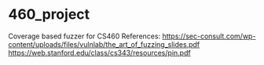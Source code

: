 # 460_project
Coverage based fuzzer for CS460
References:
https://sec-consult.com/wp-content/uploads/files/vulnlab/the_art_of_fuzzing_slides.pdf  
https://web.stanford.edu/class/cs343/resources/pin.pdf




